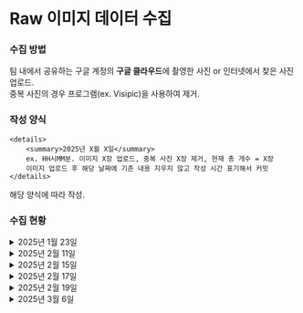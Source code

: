 # Raw 이미지 데이터 수집
### 수집 방법
팀 내에서 공유하는 구글 계정의 **구글 클라우드**에 촬영한 사진 or 인터넷에서 찾은 사진 업로드.<br>
중복 사진의 경우 프로그램(ex. Visipic)을 사용하여 제거.

### 작성 양식
    <details>
        <summary>2025년 X월 X일</summary> 
        ex. HH시MM분. 이미지 X장 업로드, 중복 사진 X장 제거, 현재 총 개수 = X장
        이미지 업로드 후 해당 날짜에 기존 내용 지우지 않고 작성 시간 표기해서 커밋
    </details>
해당 양식에 따라 작성.

### 수집 현황
<details>
    <summary>2025년 1월 23일</summary> 
    09시55분. 이미지 214장 업로드, 현재 총 개수 = 214장
</details>
<details>
    <summary>2025년 2월 11일</summary> 
    16시51분. 이미지 157장 업로드, 현재 총 개수 = 371장
</details>
<details>
    <summary>2025년 2월 15일</summary> 
    20시14분. 이미지 58장 업로드, 현재 총 개수 = 429장
</details>
<details>
    <summary>2025년 2월 17일</summary> 
    00시47분. 이미지 56장 업로드, 현재 총 개수 = 485장
</details>
<details>
    <summary>2025년 2월 19일</summary> 
    19시30분. 이미지 76장 업로드, 현재 총 개수 = 561장
</details>
<details>
    <summary>2025년 3월 6일</summary> 
    17시37분. 이미지 62장 업로드, 현재 총 개수 = 623장
</details>
